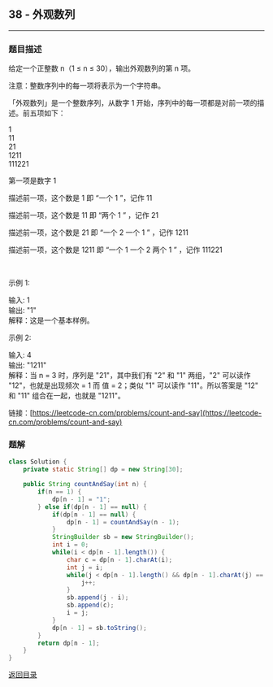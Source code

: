 ## **38 - 外观数列**
-----------------------------------

### **题目描述**
给定一个正整数 n（1 ≤ n ≤ 30），输出外观数列的第 n 项。

注意：整数序列中的每一项将表示为一个字符串。

「外观数列」是一个整数序列，从数字 1 开始，序列中的每一项都是对前一项的描述。前五项如下：

1  
11  
21  
1211  
111221  

第一项是数字 1

描述前一项，这个数是 1 即 “一个 1 ”，记作 11

描述前一项，这个数是 11 即 “两个 1 ” ，记作 21

描述前一项，这个数是 21 即 “一个 2 一个 1 ” ，记作 1211

描述前一项，这个数是 1211 即 “一个 1 一个 2 两个 1 ” ，记作 111221

 

示例 1:

输入: 1  
输出: "1"  
解释：这是一个基本样例。  

示例 2:

输入: 4  
输出: "1211"  
解释：当 n = 3 时，序列是 "21"，其中我们有 "2" 和 "1" 两组，"2" 可以读作 "12"，也就是出现频次 = 1 而 值 = 2；类似 "1" 可以读作 "11"。所以答案是 "12" 和 "11" 组合在一起，也就是 "1211"。


链接：[https://leetcode-cn.com/problems/count-and-say](https://leetcode-cn.com/problems/count-and-say)



### **题解**
``` java
class Solution {
    private static String[] dp = new String[30];

    public String countAndSay(int n) {
        if(n == 1) {
            dp[n - 1] = "1";
        } else if(dp[n - 1] == null) {
            if(dp[n - 1] == null) {
                dp[n - 1] = countAndSay(n - 1);
            }
            StringBuilder sb = new StringBuilder();
            int i = 0;
            while(i < dp[n - 1].length()) {
                char c = dp[n - 1].charAt(i);
                int j = i;
                while(j < dp[n - 1].length() && dp[n - 1].charAt(j) == c) {
                    j++;
                }
                sb.append(j - i);
                sb.append(c);
                i = j;
            }
            dp[n - 1] = sb.toString();
        }
        return dp[n - 1];
    }
}
```


[返回目录](https://maxwell-l.github.io/WriteSomething/something/leetcode)